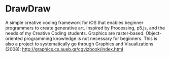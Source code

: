 # DrawDraw
A simple creative coding framework for iOS that enables beginner programmers to create generative art. Inspired by Processing, p5.js, and the needs of my Creative Coding students. Graphics are raster-based. Object-oriented programming knowledge is not necessary for beginners. This is also a project to systematically go through Graphics and Visualizations (2008): http://graphics.cs.aueb.gr/cgvizbook/index.html
